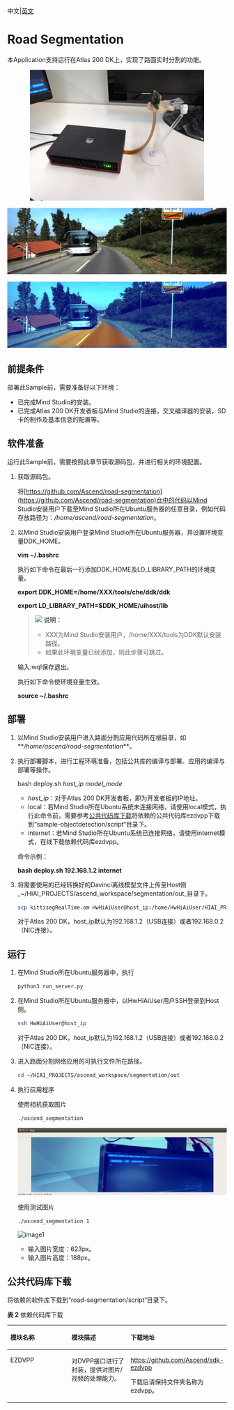 中文|[英文](README.md)

# Road Segmentation

本Application支持运行在Atlas 200 DK上，实现了路面实时分割的功能。

<p align='center'>
    <img src='img/img3.jpg' height=300>
</p>

![image1](to_out/test.png)

![image2](img/img4.png)

## 前提条件

部署此Sample前，需要准备好以下环境：

-   已完成Mind Studio的安装。
-   已完成Atlas 200 DK开发者板与Mind Studio的连接，交叉编译器的安装，SD卡的制作及基本信息的配置等。

## 软件准备

运行此Sample前，需要按照此章节获取源码包，并进行相关的环境配置。

1. 获取源码包。

   将[https://github.com/Ascend/road-segmentation](https://github.com/Ascend/road-segmentation)仓中的代码以Mind Studio安装用户下载至Mind Studio所在Ubuntu服务器的任意目录，例如代码存放路径为：_/home/ascend/road-segmentation_。

2.  以Mind Studio安装用户登录Mind Studio所在Ubuntu服务器，并设置环境变量DDK\_HOME。

    **vim \~/.bashrc**

    执行如下命令在最后一行添加DDK\_HOME及LD\_LIBRARY\_PATH的环境变量。

    **export DDK\_HOME=/home/XXX/tools/che/ddk/ddk**

    **export LD\_LIBRARY\_PATH=$DDK\_HOME/uihost/lib**

    >![](doc/source/img/icon-note.gif) **说明：**   
    >-   XXX为Mind Studio安装用户，/home/XXX/tools为DDK默认安装路径。  
    >-   如果此环境变量已经添加，则此步骤可跳过。  

    输入:wq!保存退出。

    执行如下命令使环境变量生效。

    **source \~/.bashrc**


## 部署

1. 以Mind Studio安装用户进入路面分割应用代码所在根目录，如**_/home/ascend/road-segmentation_**。

2.  执行部署脚本，进行工程环境准备，包括公共库的编译与部署、应用的编译与部署等操作。

    bash deploy.sh  _host\_ip_ _model\_mode_

    -   _host\_ip_：对于Atlas 200 DK开发者板，即为开发者板的IP地址。
    -   local：若Mind Studio所在Ubuntu系统未连接网络，请使用local模式，执行此命令前，需要参考[公共代码库下载](#zh-cn_topic_0182554604_section92241245122511)将依赖的公共代码库ezdvpp下载到“sample-objectdetection/script“目录下。
    -   internet：若Mind Studio所在Ubuntu系统已连接网络，请使用internet模式，在线下载依赖代码库ezdvpp。

    命令示例：

    **bash deploy.sh 192.168.1.2 internet**

3. 将需要使用的已经转换好的Davinci离线模型文件上传至Host侧_~/HIAI\_PROJECTS/ascend\_workspace/segmentation/out_目录下。

   ```bash
   scp kittisegRealTime.om HwHiAiUser@host_ip:/home/HwHiAiUser/HIAI_PROJECTS/ascend_workspace/segmentation/out/kittisegRealTime.om
   ```

   对于Atlas 200 DK，host\_ip默认为192.168.1.2（USB连接）或者192.168.0.2（NIC连接）。


## 运行

1.  在Mind Studio所在Ubuntu服务器中，执行

    ```bash
    python3 run_server.py
    ```

2.  在Mind Studio所在Ubuntu服务器中，以HwHiAiUser用户SSH登录到Host侧。

    ```bash
    ssh HwHiAiUser@host_ip
    ```

    对于Atlas 200 DK，host\_ip默认为192.168.1.2（USB连接）或者192.168.0.2（NIC连接）。

3. 进入路面分割网络应用的可执行文件所在路径。

   ```bash
   cd ~/HIAI_PROJECTS/ascend_workspace/segmentation/out
   ```

4. 执行应用程序

   使用相机获取图片
   
   ```bash
   ./ascend_segmentation
   ```
   ![image0](img/img2.png)
   
   使用测试图片
   
   ```bash
   ./ascend_segmentation 1
   ```
   ![image1](img/img1.jpg)
   
   - 输入图片宽度：623px。
   - 输入图片高度：188px。


## 公共代码库下载<a name="zh-cn_topic_0182554604_section92241245122511"></a>

将依赖的软件库下载到“road-segmentation/script“目录下。

**表 2**  依赖代码库下载

<table><thead align="left"><tr id="zh-cn_topic_0182554604_row3576111214511"><th class="cellrowborder" valign="top" width="33.33333333333333%" id="mcps1.2.4.1.1"><p id="zh-cn_topic_0182554604_p5576712114510"><a name="zh-cn_topic_0182554604_p5576712114510"></a><a name="zh-cn_topic_0182554604_p5576712114510"></a>模块名称</p>
</th>
<th class="cellrowborder" valign="top" width="33.33333333333333%" id="mcps1.2.4.1.2"><p id="zh-cn_topic_0182554604_p157661218455"><a name="zh-cn_topic_0182554604_p157661218455"></a><a name="zh-cn_topic_0182554604_p157661218455"></a>模块描述</p>
</th>
<th class="cellrowborder" valign="top" width="33.33333333333333%" id="mcps1.2.4.1.3"><p id="zh-cn_topic_0182554604_p10576201211454"><a name="zh-cn_topic_0182554604_p10576201211454"></a><a name="zh-cn_topic_0182554604_p10576201211454"></a>下载地址</p>
</th>
</tr>
</thead>
<tbody><tr id="zh-cn_topic_0182554604_row1757621219458"><td class="cellrowborder" valign="top" width="33.33333333333333%" headers="mcps1.2.4.1.1 "><p id="zh-cn_topic_0182554604_p15576212114511"><a name="zh-cn_topic_0182554604_p15576212114511"></a><a name="zh-cn_topic_0182554604_p15576212114511"></a>EZDVPP</p>
</td>
<td class="cellrowborder" valign="top" width="33.33333333333333%" headers="mcps1.2.4.1.2 "><p id="zh-cn_topic_0182554604_p1257661204510"><a name="zh-cn_topic_0182554604_p1257661204510"></a><a name="zh-cn_topic_0182554604_p1257661204510"></a>对DVPP接口进行了封装，提供对图片/视频的处理能力。</p>
</td>
<td class="cellrowborder" valign="top" width="33.33333333333333%" headers="mcps1.2.4.1.3 "><p id="zh-cn_topic_0182554604_p11576312114515"><a name="zh-cn_topic_0182554604_p11576312114515"></a><a name="zh-cn_topic_0182554604_p11576312114515"></a><a href="https://github.com/Ascend/sdk-ezdvpp" target="_blank" rel="noopener noreferrer">https://github.com/Ascend/sdk-ezdvpp</a></p>
<p id="zh-cn_topic_0182554604_p18576131264519"><a name="zh-cn_topic_0182554604_p18576131264519"></a><a name="zh-cn_topic_0182554604_p18576131264519"></a>下载后请保持文件夹名称为ezdvpp。</p>
</td>
</tr>
</tbody>
</table>

